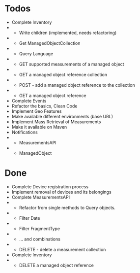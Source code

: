# Todos

* Complete Inventory 
* * Write children (implemented, needs refactoring)
* * Get ManagedObjectCollection
* * Query Language
* * GET supported measurements of a managed object
* * GET a managed object reference collection
* * POST - add a managed object reference to the collection
* * GET a managed object reference
* Complete Events 
* Refactor the basics, Clean Code
* Implement Geo Features
* Make available different environments (base URL)
* Implement Mass Retrieval of Measurements 
* Make it available on Maven
* Notifications
* * MeasurementsAPI
* * ManagedObject

# Done

* Complete Device registration process
* Implement removal of devices and its belongings
* Complete MeasurementsAPI
* * Refactor from single methods to Query objects. 
* * Filter Date
* * Filter FragmentType
* * ... and combinations
* * DELETE - delete a measurement collection
* Complete Inventory
* * DELETE a managed object reference